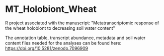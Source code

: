 # MT_Holobiont_Wheat
R project associated with the manuscript: "Metatranscriptomic response of the wheat holobiont to decreasing soil water content"

The annotation table, transcript abundance, metadata and soil water content files needed for the analyses can be found here: https://doi.org/10.5281/zenodo.7096909
